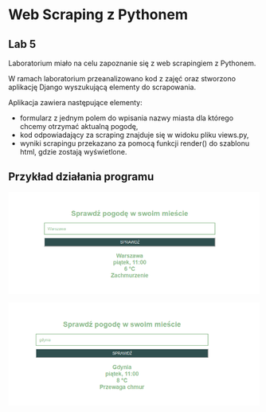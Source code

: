 # Web Scraping z Pythonem
## Lab 5
Laboratorium miało na celu zapoznanie się z web scrapingiem z Pythonem.

W ramach laboratorium przeanalizowano kod z zajęć oraz stworzono aplikację Django wyszukującą elementy do scrapowania.

Aplikacja zawiera następujące elementy:
- formularz z jednym polem do wpisania nazwy miasta dla którego chcemy otrzymać aktualną pogodę,
- kod odpowiadający za scraping znajduje się w widoku pliku views.py,
- wyniki scrapingu przekazano za pomocą funkcji render() do szablonu html, gdzie zostają wyświetlone.

## Przykład działania programu

![warszawa](images/warszawa.bmp)

![gdynia](images/gdynia.bmp)
